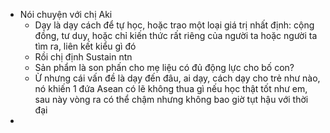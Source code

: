 - Nói chuyện với chị Aki
	- Dạy là dạy cách để tự học, hoặc trao một loại giá trị nhất định: cộng đồng, tư duy, hoặc chỉ kiến thức rất riêng của người ta hoặc người ta tìm ra, liên kết kiểu gì đó
	- Rồi chị định Sustain ntn
	- Sản phẩm là son phấn cho mẹ liệu có đủ động lực cho bố con?
	- Ừ nhưng cái vấn đề là dạy đến đâu, ai dạy, cách dạy cho trẻ như nào, nó khiến 1 đứa Asean có lẽ không thua gì nếu học thật tốt như em, sau này vòng ra có thể chậm nhưng không bao giờ tụt hậu với thời đại
-